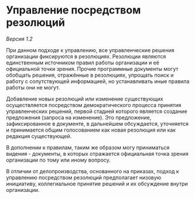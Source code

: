 # Управление посредством резолюций

*Версия 1.2*

При данном подходе к управлению, все управленческие решения организации фиксируются в резолюциях. Резолюции являются единственным источником правил работы организации и её официальной точки зрения. Прочие программные документы могут обобщать решения, отражённые в резолюциях, упрощать поиск и работу с сопутствующей информацией, но устанавливать иные правила работы они не могут.

Добавление новых резолюций или изменение существующих осуществляется посредством демократического процесса принятия управленческих решений, первой стадией которого является создание предложения (запроса на изменение). Это предложение, зафиксированное в документе, в дальнейшем обсуждается, уточняется и принимается общим голосованием как новая резолюция или как редакция существующей.

В дополнении к правилам, таким же образом могу приниматься видения - документы, в которых отражается официальная точка зрения организации по тому или иному вопросу.

В отличии от делопроизводства, основанного на приказах, подход к управлению посредством резолюций предполагает низовую инициативу, коллегиальное принятие решений и их обсуждение внутри организации.
